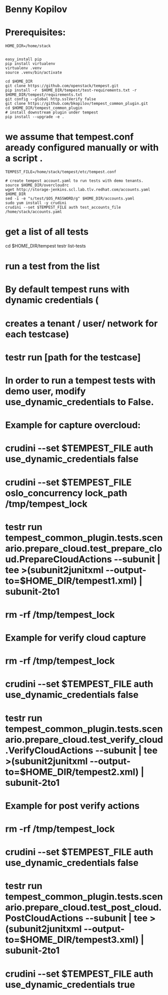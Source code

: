 # Benny Kopilov
# Prerequisites:
```
HOME_DIR=/home/stack


easy_install pip
pip install virtualenv
virtualenv .venv
source .venv/bin/activate

cd $HOME_DIR
git clone https://github.com/openstack/tempest.git
pip install -r  $HOME_DIR/tempest/test-requirements.txt -r $HOME_DIR/tempest/requirements.txt
git config --global http.sslVerify false
git clone https://github.com/bkopilov/tempest_common_plugin.git
cd $HOME_DIR/tempest_common_plugin
# install downstream plugin under tempest
pip install --upgrade -e .
```

# we assume that tempest.conf aready configured manually or with a script .

```
TEMPEST_FILE=/home/stack/tempest/etc/tempest.conf

# create tempest account.yaml to run tests with demo tenants.
source $HOME_DIR/overcloudrc
wget http://storage-jenkins.scl.lab.tlv.redhat.com/accounts.yaml $HOME_DIR
sed -i -e "s/test/$OS_PASSWORD/g" $HOME_DIR/accounts.yaml
sudo yum install -y crudini
crudini --set $TEMPEST_FILE auth test_accounts_file /home/stack/accounts.yaml
```


# get a list of all tests
cd $HOME_DIR/tempest
testr list-tests

# run a test from the list
# By default tempest runs with dynamic credentials (
# creates a tenant / user/ network for each testcase)
# testr run [path for the testcase]


# In order to run a tempest tests with demo user, modify use_dynamic_credentials to False.
# Example for capture overcloud:
# crudini --set $TEMPEST_FILE auth use_dynamic_credentials false
# crudini --set $TEMPEST_FILE oslo_concurrency lock_path /tmp/tempest_lock
#
#
#
# testr run tempest_common_plugin.tests.scenario.prepare_cloud.test_prepare_cloud.PrepareCloudActions --subunit | tee >(subunit2junitxml --output-to=$HOME_DIR/tempest1.xml) | subunit-2to1
# rm -rf /tmp/tempest_lock
#
# Example for verify cloud capture
# rm -rf /tmp/tempest_lock
# crudini --set $TEMPEST_FILE auth use_dynamic_credentials false
# testr run tempest_common_plugin.tests.scenario.prepare_cloud.test_verify_cloud.VerifyCloudActions --subunit | tee >(subunit2junitxml --output-to=$HOME_DIR/tempest2.xml) | subunit-2to1
#
# Example for post verify actions
# rm -rf /tmp/tempest_lock
# crudini --set $TEMPEST_FILE auth use_dynamic_credentials false
# testr run tempest_common_plugin.tests.scenario.prepare_cloud.test_post_cloud.PostCloudActions --subunit | tee >(subunit2junitxml --output-to=$HOME_DIR/tempest3.xml) | subunit-2to1
#
# crudini --set $TEMPEST_FILE auth use_dynamic_credentials true
#


